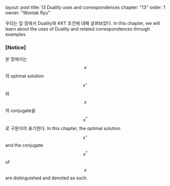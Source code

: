 layout: post
title: 13 Duality uses and correspondences
chapter: "13"
order: 1
owner: "Wontak Ryu"

우리는 앞 장에서 Duality와 KKT 조건에 대해 살펴보았다. 
In this chapter, we will learn about the uses of Duality and related correspondences through examples.

### [Notice]
본 장에서는 $$x$$의 optimal solution $$x^{\star}$$와 $$x$$의 conjugate을 $$x^{*}$$로 구분지어 표기한다.
In this chapter, the optimal solution $$x^{\star}$$ and the conjugate $$x^{*}$$ of $$x$$ are distinguished and denoted as such.